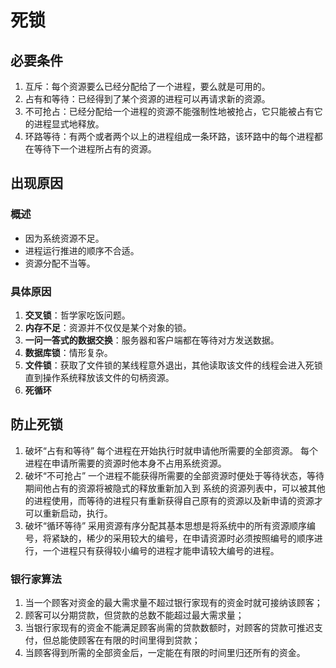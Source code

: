 # 死锁

## 必要条件
1. 互斥：每个资源要么已经分配给了一个进程，要么就是可用的。
2. 占有和等待：已经得到了某个资源的进程可以再请求新的资源。 
3. 不可抢占：已经分配给一个进程的资源不能强制性地被抢占，它只能被占有它的进程显式地释放。 
4. 环路等待：有两个或者两个以上的进程组成一条环路，该环路中的每个进程都在等待下一个进程所占有的资源。

## 出现原因

### 概述
- 因为系统资源不足。
- 进程运行推进的顺序不合适。
- 资源分配不当等。

### 具体原因
1. **交叉锁**：哲学家吃饭问题。
2. **内存不足**：资源并不仅仅是某个对象的锁。
3. **一问一答式的数据交换**：服务器和客户端都在等待对方发送数据。
4. **数据库锁**：情形复杂。
5. **文件锁**：获取了文件锁的某线程意外退出，其他读取该文件的线程会进入死锁直到操作系统释放该文件的句柄资源。
6. **死循环**

## 防止死锁
1. 破坏“占有和等待”
	每个进程在开始执行时就申请他所需要的全部资源。
	每个进程在申请所需要的资源时他本身不占用系统资源。
2. 破坏“不可抢占”
	一个进程不能获得所需要的全部资源时便处于等待状态，等待期间他占有的资源将被隐式的释放重新加入到 系统的资源列表中，可以被其他的进程使用，而等待的进程只有重新获得自己原有的资源以及新申请的资源才可以重新启动，执行。
3. 破坏“循环等待”
	采用资源有序分配其基本思想是将系统中的所有资源顺序编号，将紧缺的，稀少的采用较大的编号，在申请资源时必须按照编号的顺序进行，一个进程只有获得较小编号的进程才能申请较大编号的进程。
### 银行家算法
1. 当一个顾客对资金的最大需求量不超过银行家现有的资金时就可接纳该顾客；
2. 顾客可以分期贷款，但贷款的总数不能超过最大需求量；
3. 当银行家现有的资金不能满足顾客尚需的贷款数额时，对顾客的贷款可推迟支付，但总能使顾客在有限的时间里得到贷款；
4. 当顾客得到所需的全部资金后，一定能在有限的时间里归还所有的资金。